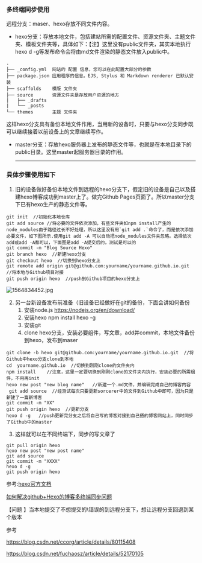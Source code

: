 ### 多终端同步使用

远程分支：maser、hexo存放不同文件内容。

- hexo分支：存放本地文件，包括建站所需的配置文件、资源文件夹、主题文件夹、模板文件夹等，具体如下：【注】这里没有public文件夹，其实本地执行hexo d -g等发布命令会将由md文件渲染的静态文件放入public中。

```
.
├── _config.yml  网站的 配置 信息，您可以在此配置大部分的参数
├── package.json 应用程序的信息。EJS, Stylus 和 Markdown renderer 已默认安装
├── scaffolds    模版 文件夹
├── source       资源文件夹是存放用户资源的地方
|   ├── _drafts
|   └── _posts
└── themes       主题 文件夹
```

这样hexo分支具有备份本地文件作用，当用新的设备时，只要与hexo分支同步既可以继续接着以前设备上的文章继续写作。

- master分支：存放hexo服务器上发布的静态文件等，也就是在本地目录下的public目录。这里master起服务器目录的作用。

  ----

### 具体步骤使用如下



1. 旧的设备做好备份本地文件到远程的hexo分支下，假定旧的设备是自己以及搭建hexo博客成功到master上了。做完Github Pages页面了。所以master分支下已有hexo生产的静态文件等。
```shell
git init  //初始化本地仓库
git add source //将必要的文件依次添加，有些文件夹如npm install产生的node_modules由于路径过长不好处理，所以这里没有用`git add .`命令了，而是依次添加必要文件，如下图所示.使用git add -A 可以自动把node_modules文件夹忽略。选择依次add或add -A都可以，下面图是add -A提交后的，测试是可以的
git commit -m "Blog Source Hexo"
git branch hexo  //新建hexo分支
git checkout hexo  //切换到hexo分支上
git remote add origin git@github.com:yourname/yourname.github.io.git  //将本地与Github项目对接
git push origin hexo  //push到Github项目的hexo分支上

```
![1564834452.jpg](https://i.loli.net/2019/08/03/y3WE4btpfas981U.png)

2. 另一台新设备发布前准备（旧设备已经做好在git的备份，下面会讲如何备份
   1. 安装node.js  https://nodejs.org/en/download/
   2. 安装hexo  npm install hexo -g
   3. 安装git
   4. clone hexo分支，安装必要组件，写文章，add并commit，本地文件备份到hexo，发布到maser
```shell
git clone -b hexo git@github.com:yourname/yourname.github.io.git  //将Github中hexo分支clone到本地
cd  yourname.github.io  //切换到刚刚clone的文件夹内
npm install    //注意，这里一定要切换到刚刚clone的文件夹内执行，安装必要的所需组件，不用再init
hexo new post "new blog name"   //新建一个.md文件，并编辑完成自己的博客内容
 git add source  //经测试每次只要更新sorcerer中的文件到Github中即可，因为只是新建了一篇新博客
git commit -m "XX"
git push origin hexo  //更新分支
hexo d -g   //push更新完分支之后将自己写的博客对接到自己搭的博客网站上，同时同步了Github中的master
```

3. 这样就可以在不同终端下，同步的写文章了
```shell
git pull origin hexo
hexo new post "new post name"
git add source
git commit -m "XXXX"
hexo d -g
git push origin hexo
```



参考:[hexo官方文档](https://hexo.io/zh-cn/docs/) 

[如何解决github+Hexo的博客多终端同步问题](https://blog.csdn.net/Monkey_LZL/article/details/60870891)





【问题 】当本地提交了不想提交的\错误的到远程分支下，想让远程分支回退到某个版本 

参考

https://blog.csdn.net/ccorg/article/details/80115408

https://blog.csdn.net/fuchaosz/article/details/52170105















